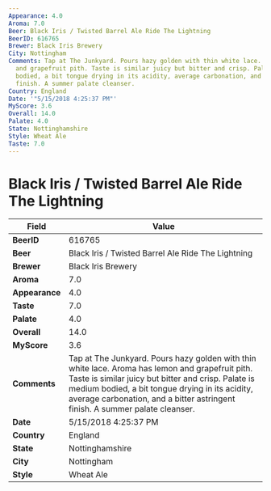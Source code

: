 ```yaml
---
Appearance: 4.0
Aroma: 7.0
Beer: Black Iris / Twisted Barrel Ale Ride The Lightning
BeerID: 616765
Brewer: Black Iris Brewery
City: Nottingham
Comments: Tap at The Junkyard. Pours hazy golden with thin white lace. Aroma has lemon
  and grapefruit pith. Taste is similar juicy but bitter and crisp. Palate is medium
  bodied, a bit tongue drying in its acidity, average carbonation, and a bitter astringent
  finish. A summer palate cleanser.
Country: England
Date: '"5/15/2018 4:25:37 PM"'
MyScore: 3.6
Overall: 14.0
Palate: 4.0
State: Nottinghamshire
Style: Wheat Ale
Taste: 7.0
---
```


# Black Iris / Twisted Barrel Ale Ride The Lightning

| Field         | Value |
|---------------|-------|
| **BeerID** | 616765 |
| **Beer** | Black Iris / Twisted Barrel Ale Ride The Lightning |
| **Brewer** | Black Iris Brewery |
| **Aroma** | 7.0 |
| **Appearance** | 4.0 |
| **Taste** | 7.0 |
| **Palate** | 4.0 |
| **Overall** | 14.0 |
| **MyScore** | 3.6 |
| **Comments** | Tap at The Junkyard. Pours hazy golden with thin white lace. Aroma has lemon and grapefruit pith. Taste is similar juicy but bitter and crisp. Palate is medium bodied, a bit tongue drying in its acidity, average carbonation, and a bitter astringent finish. A summer palate cleanser. |
| **Date** | 5/15/2018 4:25:37 PM |
| **Country** | England |
| **State** | Nottinghamshire |
| **City** | Nottingham |
| **Style** | Wheat Ale |
